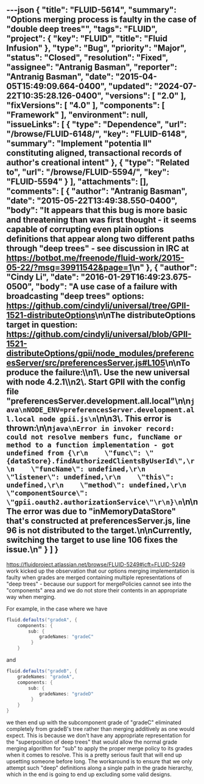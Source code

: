 ---json
{
  "title": "FLUID-5614",
  "summary": "Options merging process is faulty in the case of \"double deep trees\"",
  "tags": "FLUID",
  "project": {
    "key": "FLUID",
    "title": "Fluid Infusion"
  },
  "type": "Bug",
  "priority": "Major",
  "status": "Closed",
  "resolution": "Fixed",
  "assignee": "Antranig Basman",
  "reporter": "Antranig Basman",
  "date": "2015-04-05T15:49:09.664-0400",
  "updated": "2024-07-22T10:35:28.126-0400",
  "versions": [
    "2.0"
  ],
  "fixVersions": [
    "4.0"
  ],
  "components": [
    "Framework"
  ],
  "environment": null,
  "issueLinks": [
    {
      "type": "Dependence",
      "url": "/browse/FLUID-6148/",
      "key": "FLUID-6148",
      "summary": "Implement \"potentia II\" constituting aligned, transactional records of author's creational intent"
    },
    {
      "type": "Related to",
      "url": "/browse/FLUID-5594/",
      "key": "FLUID-5594"
    }
  ],
  "attachments": [],
  "comments": [
    {
      "author": "Antranig Basman",
      "date": "2015-05-22T13:49:38.550-0400",
      "body": "It appears that this bug is more basic and threatening than was first thought - it seems capable of corrupting even plain options definitions that appear along two different paths through \"deep trees\" - see discussion in IRC at <https://botbot.me/freenode/fluid-work/2015-05-22/?msg=39911542&page=1>\n"
    },
    {
      "author": "Cindy Li",
      "date": "2016-01-29T16:49:23.675-0500",
      "body": "A use case of a failure with broadcasting \"deep trees\" options: <https://github.com/cindyli/universal/tree/GPII-1521-distributeOptions>\n\nThe distributeOptions target in question: <https://github.com/cindyli/universal/blob/GPII-1521-distributeOptions/gpii/node_modules/preferencesServer/src/preferencesServer.js#L105>\n\nTo produce the failure:\\\n1\\. Use the new universal with node 4.2.1\\\n2\\. Start GPII with the config file \"preferencesServer.development.all.local\"\n\n```java\nNODE_ENV=preferencesServer.development.all.local node gpii.js\n```\n\n3\\. This error is thrown:\n\n```java\nError in invoker record: could not resolve members func, funcName or method to a function implementation - got undefined from {\r\n    \"func\": \"{dataStore}.findAuthorizedClientsByUserId\",\r\n    \"funcName\": undefined,\r\n    \"listener\": undefined,\r\n    \"this\": undefined,\r\n    \"method\": undefined,\r\n    \"componentSource\": \"gpii.oauth2.authorizationService\"\r\n}\n```\n\nThe error was due to \"inMemoryDataStore\" that's constructed at preferencesServer.js, line 96 is not distributed to the target.\n\nCurrently, switching the target to use line 106 fixes the issue.\n"
    }
  ]
}
---
<https://fluidproject.atlassian.net/browse/FLUID-5249#icft=FLUID-5249> work kicked up the observation that our options merging implementation is faulty when grades are merged containing multiple representations of "deep trees" - because our support for mergePolicies cannot see into the "components" area and we do not store their contents in an appropriate way when merging.

For example, in the case where we have

```java
fluid.defaults("gradeA", {
    components: {
        sub: {
            gradeNames: "gradeC"
         }
    }
```

and&#x20;

```java
fluid.defaults("gradeB", {
    gradeNames: "gradeA",
    components: {
        sub: {
            gradeNames: "gradeD"
         }
    }
}
```

we then end up with the subcomponent grade of "gradeC" eliminated completely from gradeB's tree rather than merging additively as one would expect. This is because we don't have any appropriate representation for the "superposition of deep trees" that would allow the normal grade merging algorithm for "sub" to apply the proper merge policy to its grades when it comes to resolve. This is a pretty serious fault that will end up upsetting someone before long. The workaround is to ensure that we only attempt such "deep" definitions along a single path in the grade hierarchy, which in the end is going to end up excluding some valid designs.

        